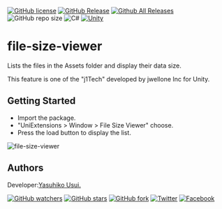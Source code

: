[![GitHub license](https://img.shields.io/github/license/jwellone/file-size-viewer.svg?style=plastic)](https://github.com/jwellone/file-size-viewer/blob/main/LICENSE)
[![GitHub Release](https://img.shields.io/github/v/release/jwellone/file-size-viewer?style=plastic)](https://GitHub.com/jwellone/file-size-viewer/releases/latest)
[![Github All Releases](https://img.shields.io/github/downloads/jwellone/file-size-viewer/total?color=blue&style=plastic)](https://GitHub.com/jwellone/file-size-viewer/releases)
![GitHub repo size](https://img.shields.io/github/repo-size/jwellone/file-size-viewer?label=size&style=plastic)
![C#](https://img.shields.io/badge/C%23-239120?logo=c-sharp&style=plastic)
[![Unity](https://img.shields.io/badge/Unity-100000?logo=unity&style=plastic)](https://unity.com)

# file-size-viewer
Lists the files in the Assets folder and display their data size.

This feature is one of the "j1Tech" developed by jwellone Inc for Unity.


## Getting Started
- Import the package.
- "UniExtensions > Window > File Size Viewer" choose.
- Press the load button to display the list.

![file-size-viewer](https://user-images.githubusercontent.com/85072161/127731842-3015489d-8e10-4610-999d-2a3ecf85c292.gif)


## Authors
Developer:[Yasuhiko Usui.](https://github.com/UsuiYasuhiko-jw1)

[![GitHub watchers](https://img.shields.io/github/watchers/jwellone/file-size-viewer.svg?style=social&label=Watch)](https://GitHub.com/jwellone/file-size-viewer/watchers/)
[![GitHub stars](https://img.shields.io/github/stars/jwellone/file-size-viewer.svg?style=social&label=Stars)](https://GitHub.com/jwellone/file-size-viewer/stargazers)
[![GitHub fork](https://img.shields.io/github/forks/jwellone/file-size-viewer.svg?style=social&label=Fork)](https://GitHub.com/jwellone/file-size-viewer/network/members)
[![Twitter](https://img.shields.io/twitter/follow/jwellone?label=Twitter&logo=twitter&style=social)](http://twitter.com/jwellone)
[![Facebook](https://img.shields.io/badge/Facebook-1877F2?style=for-the-badge&logo=facebook&logoColor=white&style=plastic)](https://www.facebook.com/jwellone)
